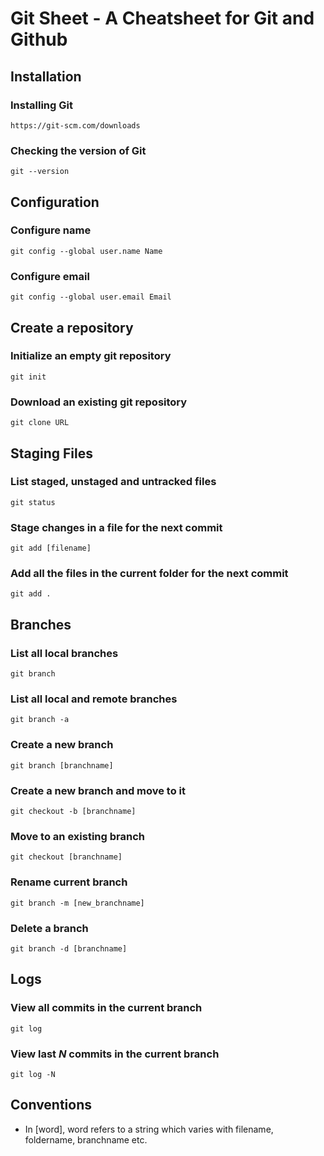# Git Sheet - A Cheatsheet for Git and Github 


## Installation

### Installing Git

``
https://git-scm.com/downloads
``

### Checking the version of Git

``
git --version
``

## Configuration

### Configure name

`
git config --global user.name Name
`

### Configure email

`
git config --global user.email Email
`

## Create a repository

### Initialize an empty git repository

`
git init
`

### Download an existing git repository 

`
git clone URL
`

## Staging Files

### List staged, unstaged and  untracked files

`
git status
`

### Stage changes in a file for the next commit

```
git add [filename]
```

### Add all the files in the current folder for the next commit

```
git add .
```

## Branches

### List all local branches

```
git branch
```

### List all local and remote branches

```
git branch -a
```

### Create a new branch

```
git branch [branchname]
```

### Create a new branch and move to it 

```
git checkout -b [branchname]
```

### Move to an existing branch

```
git checkout [branchname]
```

### Rename current branch

```
git branch -m [new_branchname]
```

### Delete a branch

```
git branch -d [branchname]
```

## Logs

### View all commits in the current branch

```
git log
```

### View last *N* commits in the current branch

```
git log -N
```

## Conventions

- In [word], word refers to a string which varies with filename, foldername, branchname etc.


